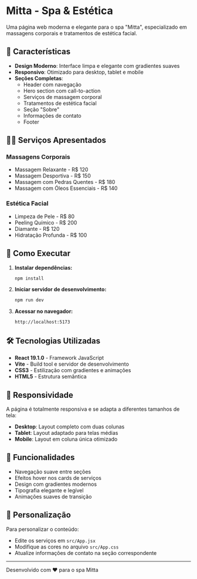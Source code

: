 # Mitta - Spa & Estética

Uma página web moderna e elegante para o spa "Mitta", especializado em massagens corporais e tratamentos de estética facial.

## 🎨 Características

- **Design Moderno**: Interface limpa e elegante com gradientes suaves
- **Responsivo**: Otimizado para desktop, tablet e mobile
- **Seções Completas**: 
  - Header com navegação
  - Hero section com call-to-action
  - Serviços de massagem corporal
  - Tratamentos de estética facial
  - Seção "Sobre"
  - Informações de contato
  - Footer

## 🧘‍♀️ Serviços Apresentados

### Massagens Corporais
- Massagem Relaxante - R$ 120
- Massagem Desportiva - R$ 150
- Massagem com Pedras Quentes - R$ 180
- Massagem com Óleos Essenciais - R$ 140

### Estética Facial
- Limpeza de Pele - R$ 80
- Peeling Químico - R$ 200
- Diamante - R$ 120
- Hidratação Profunda - R$ 100

## 🚀 Como Executar

1. **Instalar dependências:**
   ```bash
   npm install
   ```

2. **Iniciar servidor de desenvolvimento:**
   ```bash
   npm run dev
   ```

3. **Acessar no navegador:**
   ```
   http://localhost:5173
   ```

## 🛠️ Tecnologias Utilizadas

- **React 19.1.0** - Framework JavaScript
- **Vite** - Build tool e servidor de desenvolvimento
- **CSS3** - Estilização com gradientes e animações
- **HTML5** - Estrutura semântica

## 📱 Responsividade

A página é totalmente responsiva e se adapta a diferentes tamanhos de tela:
- **Desktop**: Layout completo com duas colunas
- **Tablet**: Layout adaptado para telas médias
- **Mobile**: Layout em coluna única otimizado

## 🎯 Funcionalidades

- Navegação suave entre seções
- Efeitos hover nos cards de serviços
- Design com gradientes modernos
- Tipografia elegante e legível
- Animações suaves de transição

## 📝 Personalização

Para personalizar o conteúdo:
- Edite os serviços em `src/App.jsx`
- Modifique as cores no arquivo `src/App.css`
- Atualize informações de contato na seção correspondente

---

Desenvolvido com ❤️ para o spa Mitta
